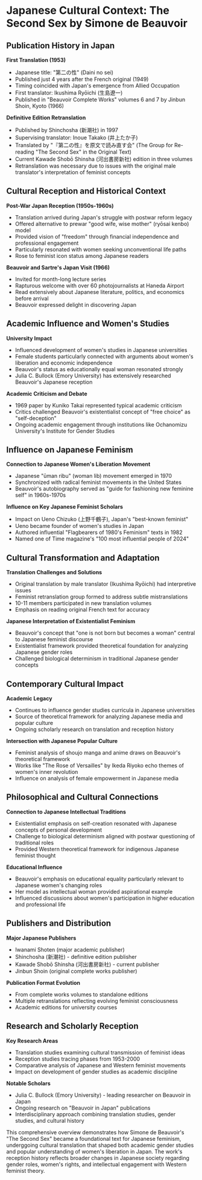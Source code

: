 # Japanese Cultural Context: The Second Sex by Simone de Beauvoir

## Publication History in Japan

**First Translation (1953)**
- Japanese title: "第二の性" (Daini no sei)
- Published just 4 years after the French original (1949)
- Timing coincided with Japan's emergence from Allied Occupation
- First translator: Ikushima Ryōichi (生島遼一)
- Published in "Beauvoir Complete Works" volumes 6 and 7 by Jinbun Shoin, Kyoto (1966)

**Definitive Edition Retranslation**
- Published by Shinchosha (新潮社) in 1997
- Supervising translator: Inoue Takako (井上たか子)
- Translated by "『第二の性』を原文で読み直す会" (The Group for Re-reading "The Second Sex" in the Original Text)
- Current Kawade Shobō Shinsha (河出書房新社) edition in three volumes
- Retranslation was necessary due to issues with the original male translator's interpretation of feminist concepts

## Cultural Reception and Historical Context

**Post-War Japan Reception (1950s-1960s)**
- Translation arrived during Japan's struggle with postwar reform legacy
- Offered alternative to prewar "good wife, wise mother" (ryōsai kenbo) model
- Provided vision of "freedom" through financial independence and professional engagement
- Particularly resonated with women seeking unconventional life paths
- Rose to feminist icon status among Japanese readers

**Beauvoir and Sartre's Japan Visit (1966)**
- Invited for month-long lecture series
- Rapturous welcome with over 60 photojournalists at Haneda Airport
- Read extensively about Japanese literature, politics, and economics before arrival
- Beauvoir expressed delight in discovering Japan

## Academic Influence and Women's Studies

**University Impact**
- Influenced development of women's studies in Japanese universities
- Female students particularly connected with arguments about women's liberation and economic independence
- Beauvoir's status as educationally equal woman resonated strongly
- Julia C. Bullock (Emory University) has extensively researched Beauvoir's Japanese reception

**Academic Criticism and Debate**
- 1969 paper by Kuniko Takai represented typical academic criticism
- Critics challenged Beauvoir's existentialist concept of "free choice" as "self-deception"
- Ongoing academic engagement through institutions like Ochanomizu University's Institute for Gender Studies

## Influence on Japanese Feminism

**Connection to Japanese Women's Liberation Movement**
- Japanese "ūman ribu" (woman lib) movement emerged in 1970
- Synchronized with radical feminist movements in the United States
- Beauvoir's autobiography served as "guide for fashioning new feminine self" in 1960s-1970s

**Influence on Key Japanese Feminist Scholars**
- Impact on Ueno Chizuko (上野千鶴子), Japan's "best-known feminist"
- Ueno became founder of women's studies in Japan
- Authored influential "Flagbearers of 1980's Feminism" texts in 1982
- Named one of Time magazine's "100 most influential people of 2024"

## Cultural Transformation and Adaptation

**Translation Challenges and Solutions**
- Original translation by male translator (Ikushima Ryōichi) had interpretive issues
- Feminist retranslation group formed to address subtle mistranslations
- 10-11 members participated in new translation volumes
- Emphasis on reading original French text for accuracy

**Japanese Interpretation of Existentialist Feminism**
- Beauvoir's concept that "one is not born but becomes a woman" central to Japanese feminist discourse
- Existentialist framework provided theoretical foundation for analyzing Japanese gender roles
- Challenged biological determinism in traditional Japanese gender concepts

## Contemporary Cultural Impact

**Academic Legacy**
- Continues to influence gender studies curricula in Japanese universities
- Source of theoretical framework for analyzing Japanese media and popular culture
- Ongoing scholarly research on translation and reception history

**Intersection with Japanese Popular Culture**
- Feminist analysis of shoujo manga and anime draws on Beauvoir's theoretical framework
- Works like "The Rose of Versailles" by Ikeda Riyoko echo themes of women's inner revolution
- Influence on analysis of female empowerment in Japanese media

## Philosophical and Cultural Connections

**Connection to Japanese Intellectual Traditions**
- Existentialist emphasis on self-creation resonated with Japanese concepts of personal development
- Challenge to biological determinism aligned with postwar questioning of traditional roles
- Provided Western theoretical framework for indigenous Japanese feminist thought

**Educational Influence**
- Beauvoir's emphasis on educational equality particularly relevant to Japanese women's changing roles
- Her model as intellectual woman provided aspirational example
- Influenced discussions about women's participation in higher education and professional life

## Publishers and Distribution

**Major Japanese Publishers**
- Iwanami Shoten (major academic publisher)
- Shinchosha (新潮社) - definitive edition publisher
- Kawade Shobō Shinsha (河出書房新社) - current publisher
- Jinbun Shoin (original complete works publisher)

**Publication Format Evolution**
- From complete works volumes to standalone editions
- Multiple retranslations reflecting evolving feminist consciousness
- Academic editions for university courses

## Research and Scholarly Reception

**Key Research Areas**
- Translation studies examining cultural transmission of feminist ideas
- Reception studies tracing phases from 1953-2000
- Comparative analysis of Japanese and Western feminist movements
- Impact on development of gender studies as academic discipline

**Notable Scholars**
- Julia C. Bullock (Emory University) - leading researcher on Beauvoir in Japan
- Ongoing research on "Beauvoir in Japan" publications
- Interdisciplinary approach combining translation studies, gender studies, and cultural history

This comprehensive overview demonstrates how Simone de Beauvoir's "The Second Sex" became a foundational text for Japanese feminism, underggoing cultural translation that shaped both academic gender studies and popular understanding of women's liberation in Japan. The work's reception history reflects broader changes in Japanese society regarding gender roles, women's rights, and intellectual engagement with Western feminist theory.